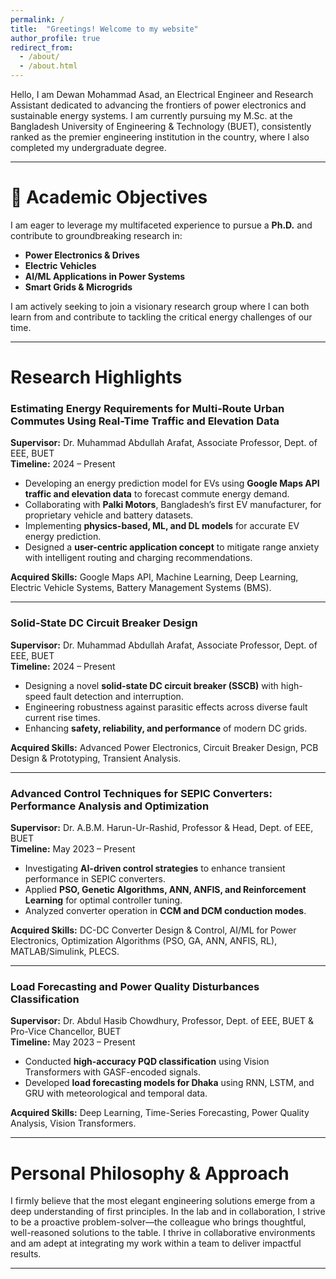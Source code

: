 ```yaml
---
permalink: /
title:  "Greetings! Welcome to my website"
author_profile: true
redirect_from: 
  - /about/
  - /about.html
---
```


Hello, I am Dewan Mohammad Asad, an Electrical Engineer and Research Assistant dedicated to advancing the frontiers of power electronics and sustainable energy systems. I am currently pursuing my M.Sc. at the Bangladesh University of Engineering & Technology (BUET), consistently ranked as the premier engineering institution in the country, where I also completed my undergraduate degree.

---

🚀 Academic Objectives
===================
I am eager to leverage my multifaceted experience to pursue a **Ph.D.** and contribute to groundbreaking research in:

*   **Power Electronics & Drives**
*   **Electric Vehicles**
*   **AI/ML Applications in Power Systems**
*   **Smart Grids & Microgrids**

I am actively seeking to join a visionary research group where I can both learn from and contribute to tackling the critical energy challenges of our time.

---

Research Highlights
===================

### Estimating Energy Requirements for Multi-Route Urban Commutes Using Real-Time Traffic and Elevation Data
**Supervisor:** Dr. Muhammad Abdullah Arafat, Associate Professor, Dept. of EEE, BUET  
**Timeline:** 2024 – Present  

- Developing an energy prediction model for EVs using **Google Maps API traffic and elevation data** to forecast commute energy demand.  
- Collaborating with **Palki Motors**, Bangladesh’s first EV manufacturer, for proprietary vehicle and battery datasets.  
- Implementing **physics-based, ML, and DL models** for accurate EV energy prediction.  
- Designed a **user-centric application concept** to mitigate range anxiety with intelligent routing and charging recommendations.  

**Acquired Skills:** Google Maps API, Machine Learning, Deep Learning, Electric Vehicle Systems, Battery Management Systems (BMS).  

---

### Solid-State DC Circuit Breaker Design
**Supervisor:** Dr. Muhammad Abdullah Arafat, Associate Professor, Dept. of EEE, BUET  
**Timeline:** 2024 – Present  

- Designing a novel **solid-state DC circuit breaker (SSCB)** with high-speed fault detection and interruption.  
- Engineering robustness against parasitic effects across diverse fault current rise times.  
- Enhancing **safety, reliability, and performance** of modern DC grids.  

**Acquired Skills:** Advanced Power Electronics, Circuit Breaker Design, PCB Design & Prototyping, Transient Analysis.  

---

### Advanced Control Techniques for SEPIC Converters: Performance Analysis and Optimization
**Supervisor:** Dr. A.B.M. Harun-Ur-Rashid, Professor & Head, Dept. of EEE, BUET  
**Timeline:** May 2023 – Present  

- Investigating **AI-driven control strategies** to enhance transient performance in SEPIC converters.  
- Applied **PSO, Genetic Algorithms, ANN, ANFIS, and Reinforcement Learning** for optimal controller tuning.  
- Analyzed converter operation in **CCM and DCM conduction modes**.  

**Acquired Skills:** DC-DC Converter Design & Control, AI/ML for Power Electronics, Optimization Algorithms (PSO, GA, ANN, ANFIS, RL), MATLAB/Simulink, PLECS.  

---

### Load Forecasting and Power Quality Disturbances Classification
**Supervisor:** Dr. Abdul Hasib Chowdhury, Professor, Dept. of EEE, BUET & Pro-Vice Chancellor, BUET  
**Timeline:** May 2023 – Present  

- Conducted **high-accuracy PQD classification** using Vision Transformers with GASF-encoded signals.  
- Developed **load forecasting models for Dhaka** using RNN, LSTM, and GRU with meteorological and temporal data.  

**Acquired Skills:** Deep Learning, Time-Series Forecasting, Power Quality Analysis, Vision Transformers.  

---

Personal Philosophy & Approach
===================
I firmly believe that the most elegant engineering solutions emerge from a deep understanding of first principles. In the lab and in collaboration, I strive to be a proactive problem-solver—the colleague who brings thoughtful, well-reasoned solutions to the table. I thrive in collaborative environments and am adept at integrating my work within a team to deliver impactful results.

---
